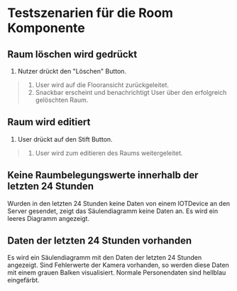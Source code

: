 # Testszenarien für die Room Komponente

## Raum löschen wird gedrückt

1. Nutzer drückt den "Löschen" Button.
> 1. User wird auf die Flooransicht zurückgeleitet.
> 2. Snackbar erscheint und benachrichtigt User über den erfolgreich gelöschten Raum.

## Raum wird editiert

1. User drückt auf den Stift Button.
> 1. User wird zum editieren des Raums weitergeleitet.

## Keine Raumbelegungswerte innerhalb der letzten 24 Stunden

Wurden in den letzten 24 Stunden keine Daten von einem IOTDevice an den Server gesendet, zeigt das Säulendiagramm keine Daten an. Es wird ein leeres Diagramm angezeigt.

## Daten der letzten 24 Stunden vorhanden

Es wird ein Säulendiagramm mit den Daten der letzten 24 Stunden angezeigt. Sind Fehlerwerte der Kamera vorhanden, so werden diese Daten mit einem grauen Balken visualisiert. Normale Personendaten sind hellblau eingefärbt.